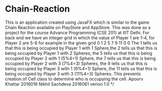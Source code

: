 # Chain-Reaction

This is an application created using JavaFX which is similar to the game Chain Reaction available on PlayStore and AppStore. This was done as a project for the course Advance Programming (CSE 201) at IIIT Delhi. For back end we have an integer grid in which the value of Player 1 are 1-4, for Player 2 are 5-8 for example in the given grid
                                                              0 1 2 5 7 
                                                              9 11 0 0
The 1 tells us that this is being occupied by Player 1 with 1 Sphere,the 2 tells us that this is being occupied by Player 1 with 2 Spheres, the 5 tells us that this is being occupied by Player 2 with 1 (5%4=1) Sphere, the 7 tells us that this is being occupied by Player 2 with 3 (7%4=3) Spheres, the 9 tells us that this is being occupied by Player 3 with 1 (9%4=1) Sphere,  the 11 tells us that this is being occupied by Player 3 with 3 (11%4=3) Spheres. This prevents creation of Cell class to determine who is occupying the cell.
Apoorv Khattar 2016016
Nikhil Sachdeva 2016061
verion 1.0
 */


